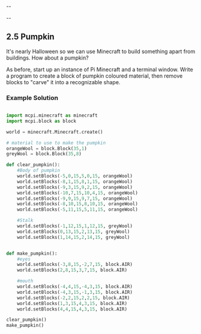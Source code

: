 --

--
## 2.5 Pumpkin

It's nearly Halloween so we can use Minecraft to build something apart from
buildings. How about a pumpkin?

As before, start up an instance of Pi Minecraft and a terminal window. Write a program to create a block of pumpkin coloured material, then remove blocks to "carve" it into a recognizable shape.


### Example Solution

```python

import mcpi.minecraft as minecraft
import mcpi.block as block

world = minecraft.Minecraft.create()

# material to use to make the pumpkin
orangeWool = block.Block(35,1)
greyWool = block.Block(35,8)

def clear_pumpkin():
	#Body of pumpkin
	world.setBlocks(-5,0,15,5,0,15, orangeWool)
	world.setBlocks(-8,1,15,8,1,15, orangeWool)
	world.setBlocks(-9,3,15,9,2,15, orangeWool)
	world.setBlocks(-10,7,15,10,4,15, orangeWool)
	world.setBlocks(-9,9,15,9,7,15, orangeWool)
	world.setBlocks(-8,10,15,8,10,15, orangeWool)
	world.setBlocks(-5,11,15,5,11,15, orangeWool)

	#Stalk
	world.setBlocks(-1,12,15,1,12,15, greyWool)
	world.setBlocks(0,13,15,2,13,15, greyWool)
	world.setBlocks(1,14,15,2,14,15, greyWool)


def make_pumpkin():
	#eyes
	world.setBlocks(-3,8,15,-2,7,15, block.AIR)
	world.setBlocks(2,8,15,3,7,15, block.AIR)

	#mouth
	world.setBlocks(-4,4,15,-4,3,15, block.AIR)
	world.setBlocks(-4,3,15,-1,3,15, block.AIR)
	world.setBlocks(-2,2,15,2,2,15, block.AIR)
	world.setBlocks(1,3,15,4,3,15, block.AIR)
	world.setBlocks(4,4,15,4,3,15, block.AIR)

clear_pumpkin()
make_pumpkin()

```
